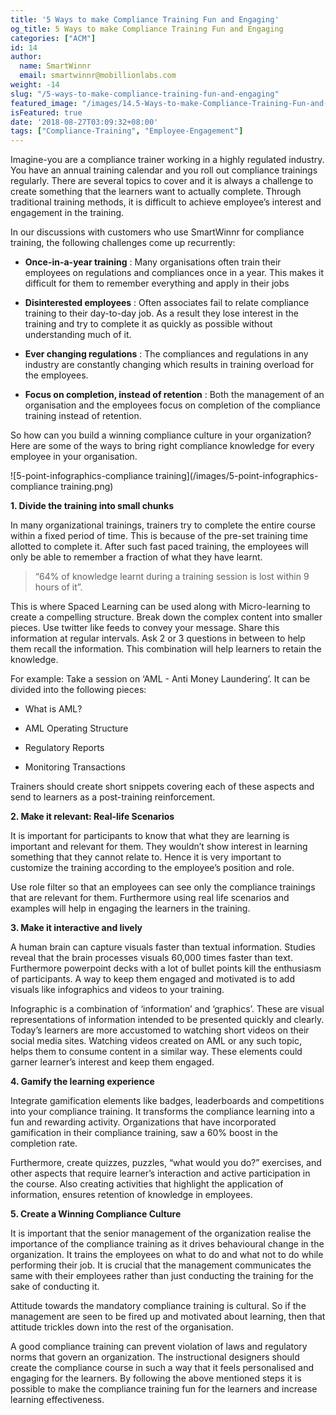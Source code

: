 ```yaml
---
title: '5 Ways to make Compliance Training Fun and Engaging'
og_title: 5 Ways to make Compliance Training Fun and Engaging
categories: ["ACM"]
id: 14
author:
  name: SmartWinnr
  email: smartwinnr@mobillionlabs.com
weight: -14
slug: "/5-ways-to-make-compliance-training-fun-and-engaging"
featured_image: "/images/14.5-Ways-to-make-Compliance-Training-Fun-and-Engaging.png"
isFeatured: true
date: '2018-08-27T03:09:32+08:00'
tags: ["Compliance-Training", "Employee-Engagement"]
---
```


Imagine-you are a compliance trainer working in a highly regulated industry. You have an annual training calendar and you roll out compliance trainings regularly. There are several topics to cover and it is always a challenge to create something that the learners want to actually complete. Through traditional training methods, it is difficult to achieve employee’s interest and engagement in the training.

In our discussions with customers who use SmartWinnr for compliance training, the following challenges come up recurrently:

* **Once-in-a-year training** : Many organisations often train their employees on regulations and compliances once in a year. This makes it difficult for them to remember everything and apply in their jobs

* **Disinterested employees** : Often associates fail to relate compliance training to their day-to-day job. As a result they lose interest in the training and try to complete it as quickly as possible without understanding much of it.

* **Ever changing regulations** : The compliances and regulations in any industry are constantly changing which results in training overload for the employees.

* **Focus on completion, instead of retention** : Both the management of an organisation and the employees focus on completion of the compliance training instead of retention.

So how can you build a winning compliance culture in your organization? Here are some of the ways to bring right compliance knowledge for every employee in your organisation.

![5-point-infographics-compliance training](/images/5-point-infographics-compliance training.png)

**1. Divide the training into small chunks**

In many organizational trainings, trainers try to complete the entire course within a fixed period of time. This is because of the pre-set training time allotted to complete it. After such fast paced training, the employees will only be able to remember a fraction of what they have learnt.

> “64% of knowledge learnt during a training session is lost within 9 hours of it”.

This is where Spaced Learning can be used along with Micro-learning to create a compelling structure. Break down the complex content into smaller pieces. Use twitter like feeds to convey your message. Share this information at regular intervals. Ask 2 or 3 questions in between to help them recall the information. This combination will help learners to retain the knowledge.

For example: Take a session on ‘AML - Anti Money Laundering’. It can be divided into the following pieces:

* What is AML?

* AML Operating Structure

* Regulatory Reports

* Monitoring Transactions

Trainers should create short snippets covering each of these aspects and send to learners as a post-training reinforcement.

**2. Make it relevant: Real-life Scenarios**

It is important for participants to know that what they are learning is important and relevant for them. They wouldn’t show interest in learning something that they cannot relate to. Hence it is very important to customize the training according to the employee’s position and role.

Use role filter so that an employees can see only the compliance trainings that are relevant for them. Furthermore using real life scenarios and examples will help in engaging the learners in the training.

**3. Make it interactive and lively**

A human brain can capture visuals faster than textual information. Studies reveal that the brain processes visuals 60,000 times faster than text. Furthermore powerpoint decks with a lot of bullet points kill the enthusiasm of participants. A way to keep them engaged and motivated is to add visuals like infographics and videos to your training.

Infographic is a combination of ‘information’ and ‘graphics’. These are visual representations of information intended to be presented quickly and clearly. Today’s learners are more accustomed to watching short videos on their social media sites. Watching videos created on AML or any such topic, helps them to consume content in a similar way. These elements could garner learner’s interest and keep them engaged.

**4. Gamify the learning experience**

Integrate gamification elements like badges, leaderboards and competitions into your compliance training. It transforms the compliance learning into a fun and rewarding activity. Organizations that have incorporated gamification in their compliance training, saw a 60% boost in the completion rate.

Furthermore, create quizzes, puzzles, “what would you do?” exercises, and other aspects that require learner’s interaction and active participation in the course. Also creating activities that highlight the application of information, ensures retention of knowledge in employees.

**5. Create a Winning Compliance Culture**

It is important that the senior management of the organization realise the importance of the compliance training as it drives behavioural change in the organization. It trains the employees on what to do and what not to do while performing their job. It is crucial that the management communicates the same with their employees rather than just conducting the training for the sake of conducting it.

Attitude towards the mandatory compliance training is cultural. So if the management  are seen to be fired up and motivated about learning, then that attitude trickles down into the rest of the organisation.

A good compliance training can prevent violation of laws and regulatory norms that govern an organization. The instructional designers should create the compliance course in such a way that it feels personalised and engaging for the learners. By following the above mentioned steps it is possible to make the compliance training fun for the learners and increase learning effectiveness.
